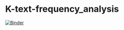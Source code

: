 # K-text-frequency_analysis

[![Binder](https://mybinder.org/badge_logo.svg)](https://mybinder.org/v2/gh/DavidChoi76/K-text-frequency_analysis.git/HEAD)
